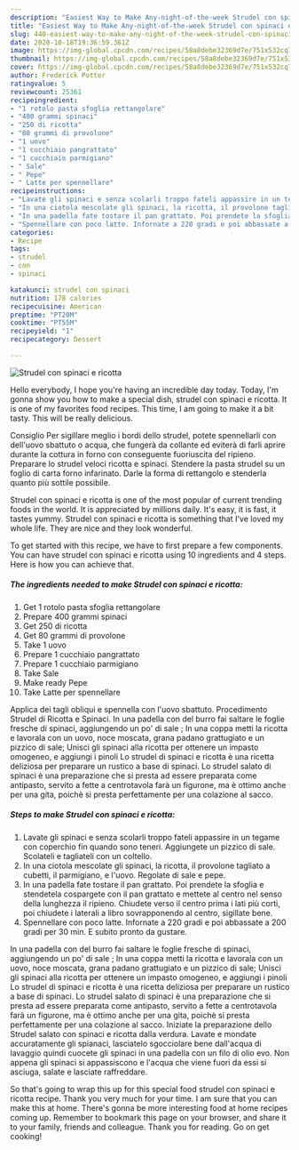 ```yaml
---
description: "Easiest Way to Make Any-night-of-the-week Strudel con spinaci e ricotta"
title: "Easiest Way to Make Any-night-of-the-week Strudel con spinaci e ricotta"
slug: 440-easiest-way-to-make-any-night-of-the-week-strudel-con-spinaci-e-ricotta
date: 2020-10-18T19:36:59.361Z
image: https://img-global.cpcdn.com/recipes/58a8debe32369d7e/751x532cq70/strudel-con-spinaci-e-ricotta-recipe-main-photo.jpg
thumbnail: https://img-global.cpcdn.com/recipes/58a8debe32369d7e/751x532cq70/strudel-con-spinaci-e-ricotta-recipe-main-photo.jpg
cover: https://img-global.cpcdn.com/recipes/58a8debe32369d7e/751x532cq70/strudel-con-spinaci-e-ricotta-recipe-main-photo.jpg
author: Frederick Potter
ratingvalue: 5
reviewcount: 25361
recipeingredient:
- "1 rotolo pasta sfoglia rettangolare"
- "400 grammi spinaci"
- "250 di ricotta"
- "80 grammi di provolone"
- "1 uovo"
- "1 cucchiaio pangrattato"
- "1 cucchiaio parmigiano"
- " Sale"
- " Pepe"
- " Latte per spennellare"
recipeinstructions:
- "Lavate gli spinaci e senza scolarli troppo fateli appassire in un tegame con coperchio fin quando sono teneri. Aggiungete un pizzico di sale. Scolateli e tagliateli con un coltello."
- "In una ciotola mescolate gli spinaci, la ricotta, il provolone tagliato a cubetti, il parmigiano, e l&#39;uovo. Regolate di sale e pepe."
- "In una padella fate tostare il pan grattato. Poi prendete la sfoglia e stendetela cospargete con il pan grattato e mettete al centro nel senso della lunghezza il ripieno. Chiudete verso il centro prima i lati più corti, poi chiudete i laterali a libro sovrapponendo al centro, sigillate bene."
- "Spennellare con poco latte. Infornate a 220 gradi e poi abbassate a 200 gradi per 30 min. E subito pronto da gustare."
categories:
- Recipe
tags:
- strudel
- con
- spinaci

katakunci: strudel con spinaci 
nutrition: 178 calories
recipecuisine: American
preptime: "PT20M"
cooktime: "PT55M"
recipeyield: "1"
recipecategory: Dessert

---
```



![Strudel con spinaci e ricotta](https://img-global.cpcdn.com/recipes/58a8debe32369d7e/751x532cq70/strudel-con-spinaci-e-ricotta-recipe-main-photo.jpg)

Hello everybody, I hope you're having an incredible day today. Today, I'm gonna show you how to make a special dish, strudel con spinaci e ricotta. It is one of my favorites food recipes. This time, I am going to make it a bit tasty. This will be really delicious.

Consiglio Per sigillare meglio i bordi dello strudel, potete spennellarli con dell&#39;uovo sbattuto o acqua, che fungerà da collante ed eviterà di farli aprire durante la cottura in forno con conseguente fuoriuscita del ripieno. Preparare lo strudel veloci ricotta e spinaci. Stendere la pasta strudel su un foglio di carta forno infarinato. Darle la forma di rettangolo e stenderla quanto più sottile possibile.

Strudel con spinaci e ricotta is one of the most popular of current trending foods in the world. It is appreciated by millions daily. It's easy, it is fast, it tastes yummy. Strudel con spinaci e ricotta is something that I've loved my whole life. They are nice and they look wonderful.


To get started with this recipe, we have to first prepare a few components. You can have strudel con spinaci e ricotta using 10 ingredients and 4 steps. Here is how you can achieve that.

<!--inarticleads1-->

##### The ingredients needed to make Strudel con spinaci e ricotta:

1. Get 1 rotolo pasta sfoglia rettangolare
1. Prepare 400 grammi spinaci
1. Get 250 di ricotta
1. Get 80 grammi di provolone
1. Take 1 uovo
1. Prepare 1 cucchiaio pangrattato
1. Prepare 1 cucchiaio parmigiano
1. Take  Sale
1. Make ready  Pepe
1. Take  Latte per spennellare


Applica dei tagli obliqui e spennella con l&#39;uovo sbattuto. Procedimento Strudel di Ricotta e Spinaci. In una padella con del burro fai saltare le foglie fresche di spinaci, aggiungendo un po&#39; di sale ; In una coppa metti la ricotta e lavorala con un uovo, noce moscata, grana padano grattugiato e un pizzico di sale; Unisci gli spinaci alla ricotta per ottenere un impasto omogeneo, e aggiungi i pinoli Lo strudel di spinaci e ricotta è una ricetta deliziosa per preparare un rustico a base di spinaci. Lo strudel salato di spinaci è una preparazione che si presta ad essere preparata come antipasto, servito a fette a centrotavola farà un figurone, ma è ottimo anche per una gita, poichè si presta perfettamente per una colazione al sacco. 

<!--inarticleads2-->

##### Steps to make Strudel con spinaci e ricotta:

1. Lavate gli spinaci e senza scolarli troppo fateli appassire in un tegame con coperchio fin quando sono teneri. Aggiungete un pizzico di sale. Scolateli e tagliateli con un coltello.
1. In una ciotola mescolate gli spinaci, la ricotta, il provolone tagliato a cubetti, il parmigiano, e l&#39;uovo. Regolate di sale e pepe.
1. In una padella fate tostare il pan grattato. Poi prendete la sfoglia e stendetela cospargete con il pan grattato e mettete al centro nel senso della lunghezza il ripieno. Chiudete verso il centro prima i lati più corti, poi chiudete i laterali a libro sovrapponendo al centro, sigillate bene.
1. Spennellare con poco latte. Infornate a 220 gradi e poi abbassate a 200 gradi per 30 min. E subito pronto da gustare.


In una padella con del burro fai saltare le foglie fresche di spinaci, aggiungendo un po&#39; di sale ; In una coppa metti la ricotta e lavorala con un uovo, noce moscata, grana padano grattugiato e un pizzico di sale; Unisci gli spinaci alla ricotta per ottenere un impasto omogeneo, e aggiungi i pinoli Lo strudel di spinaci e ricotta è una ricetta deliziosa per preparare un rustico a base di spinaci. Lo strudel salato di spinaci è una preparazione che si presta ad essere preparata come antipasto, servito a fette a centrotavola farà un figurone, ma è ottimo anche per una gita, poichè si presta perfettamente per una colazione al sacco. Iniziate la preparazione dello Strudel salato con spinaci e ricotta dalla verdura. Lavate e mondate accuratamente gli spianaci, lasciatelo sgocciolare bene dall&#39;acqua di lavaggio quindi cuocete gli spinaci in una padella con un filo di olio evo. Non appena gli spinaci si appassiscono e l&#39;acqua che viene fuori da essi si asciuga, salate e lasciate raffreddare. 

So that's going to wrap this up for this special food strudel con spinaci e ricotta recipe. Thank you very much for your time. I am sure that you can make this at home. There's gonna be more interesting food at home recipes coming up. Remember to bookmark this page on your browser, and share it to your family, friends and colleague. Thank you for reading. Go on get cooking!
